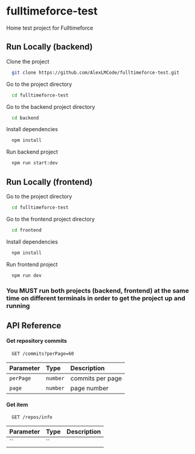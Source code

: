 
# fulltimeforce-test

Home test project for Fulltimeforce


## Run Locally (backend)

Clone the project

```bash
  git clone https://github.com/AlexLMCode/fulltimeforce-test.git
```

Go to the project directory

```bash
  cd fulltimeforce-test
```

Go to the backend project directory

```bash
  cd backend
```

Install dependencies

```bash
  npm install
```

Run backend project

```bash
  npm run start:dev
```

## Run Locally (frontend)

Go to the project directory

```bash
  cd fulltimeforce-test
```

Go to the frontend project directory

```bash
  cd frontend
```

Install dependencies

```bash
  npm install
```

Run frontend project

```bash
  npm run dev
```

### You MUST run both projects (backend, frontend) at the same time on different terminals in order to get the project up and running
## API Reference

#### Get repository commits

```http
  GET /commits?perPage=60
```

| Parameter | Type     | Description                |
| :-------- | :------- | :------------------------- |
| `perPage` | `number` | commits per page |
| `page` | `number` | page number |

#### Get item

```http
  GET /repos/info
```

| Parameter | Type     | Description                       |
| :-------- | :------- | :-------------------------------- |
| ``      | `` |  |



